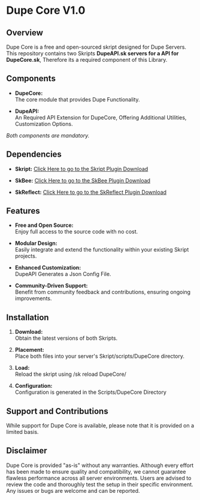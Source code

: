 # Dupe Core V1.0

## Overview
Dupe Core is a free and open-sourced skript designed for Dupe Servers. This repository contains two Skripts **DupeAPI.sk servers for a API for DupeCore.sk**, Therefore its a required component of this Library. 

## Components
- **DupeCore:**  
  The core module that provides Dupe Functionality.

- **DupeAPI:**  
  An Required API Extension for DupeCore, Offering Additional Utilities, Customization Options.

*Both components are mandatory.*

## Dependencies
- **Skript:**
  [Click Here to go to the Skript Plugin Download](https://github.com/SkriptLang/Skript/releases/)

- **SkBee:**
  [Click Here to go to the SkBee Plugin Download](https://modrinth.com/plugin/skbee)

- **SkReflect:**
  [Click Here to go to the SkReflect Plugin Download](https://github.com/SkriptLang/skript-reflect/releases)
  
## Features
- **Free and Open Source:**  
  Enjoy full access to the source code with no cost.

- **Modular Design:**  
  Easily integrate and extend the functionality within your existing Skript projects.

- **Enhanced Customization:**  
  DupeAPI Generates a Json Config File.

- **Community-Driven Support:**  
  Benefit from community feedback and contributions, ensuring ongoing improvements.

## Installation
1. **Download:**  
   Obtain the latest versions of both Skripts.

2. **Placement:**  
   Place both files into your server's Skript/scripts/DupeCore directory.

3. **Load:**  
   Reload the skript using /sk reload DupeCore/

4. **Configuration:**  
   Configuration is generated in the Scripts/DupeCore Directory

## Support and Contributions
While support for Dupe Core is available, please note that it is provided on a limited basis.

## Disclaimer
Dupe Core is provided "as-is" without any warranties. Although every effort has been made to ensure quality and compatibility, we cannot guarantee flawless performance across all server environments. Users are advised to review the code and thoroughly test the setup in their specific environment. Any issues or bugs are welcome and can be reported.
